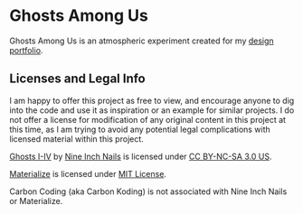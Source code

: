 # Ghosts Among Us

Ghosts Among Us is an atmospheric experiment created for my [design portfolio](http://carbonkoding.com).



## Licenses and Legal Info

I am happy to offer this project as free to view, and encourage anyone to dig into the code and use it as inspiration or an example for similar projects. I do not offer a license for modification of any original content in this project at this time, as I am trying to avoid any potential legal complications with licensed material within this project.

[Ghosts I-IV](https://en.wikipedia.org/wiki/Ghosts_I%E2%80%93IV) by [Nine Inch Nails](https://en.wikipedia.org/wiki/Nine_Inch_Nails) is licensed under [CC BY-NC-SA 3.0 US](https://creativecommons.org/licenses/by-nc-sa/3.0/us/legalcode).

[Materialize](http://materializecss.com/) is licensed under [MIT License](https://github.com/Dogfalo/materialize/blob/master/LICENSE).

Carbon Coding (aka Carbon Koding) is not associated with Nine Inch Nails or Materialize.
